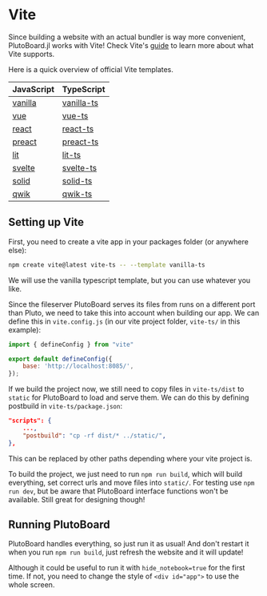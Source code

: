 # Vite

Since building a website with an actual bundler is way more convenient, PlutoBoard.jl works with Vite! Check Vite's [guide](https://vite.dev/guide/) to learn more about what Vite supports.

Here is a quick overview of official Vite templates.

| JavaScript                          | TypeScript                                |
| ----------------------------------- | ----------------------------------------- |
| [vanilla](https://vite.new/vanilla) | [vanilla-ts](https://vite.new/vanilla-ts) |
| [vue](https://vite.new/vue)         | [vue-ts](https://vite.new/vue-ts)         |
| [react](https://vite.new/react)     | [react-ts](https://vite.new/react-ts)     |
| [preact](https://vite.new/preact)   | [preact-ts](https://vite.new/preact-ts)   |
| [lit](https://vite.new/lit)         | [lit-ts](https://vite.new/lit-ts)         |
| [svelte](https://vite.new/svelte)   | [svelte-ts](https://vite.new/svelte-ts)   |
| [solid](https://vite.new/solid)     | [solid-ts](https://vite.new/solid-ts)     |
| [qwik](https://vite.new/qwik)       | [qwik-ts](https://vite.new/qwik-ts)       |

## Setting up Vite

First, you need to create a vite app in your packages folder (or anywhere else):

```bash
npm create vite@latest vite-ts -- --template vanilla-ts
```

We will use the vanilla typescript template, but you can use whatever you like.

Since the fileserver PlutoBoard serves its files from runs on a different port than Pluto, we need to take this into account when building our app.
We can define this in `vite.config.js` (in our vite project folder, `vite-ts/` in this example):

```JavaScript
import { defineConfig } from "vite"

export default defineConfig({
    base: 'http://localhost:8085/',
});
```

If we build the project now, we still need to copy files in `vite-ts/dist` to `static` for PlutoBoard to load and serve them. We can do this by defining postbuild in `vite-ts/package.json`:

```json
"scripts": {
    ...,
    "postbuild": "cp -rf dist/* ../static/",
},
```

This can be replaced by other paths depending where your vite project is.

To build the project, we just need to run `npm run build`, which will build everything, set correct urls and move files into `static/`. For testing use `npm run dev`, but be aware that PlutoBoard interface functions won't be available. Still great for designing though!

## Running PlutoBoard

PlutoBoard handles everything, so just run it as usual! And don't restart it when you run `npm run build`, just refresh the website and it will update!

Although it could be useful to run it with `hide_notebook=true` for the first time. If not, you need to change the style of `<div id="app">` to use the whole screen.
